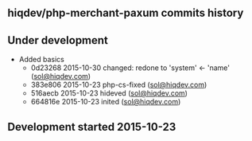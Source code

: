 hiqdev/php-merchant-paxum commits history
-----------------------------------------

## Under development

- Added basics
    - 0d23268 2015-10-30 changed: redone to 'system' <- 'name' (sol@hiqdev.com)
    - 383e806 2015-10-23 php-cs-fixed (sol@hiqdev.com)
    - 516aecb 2015-10-23 hideved (sol@hiqdev.com)
    - 664816e 2015-10-23 inited (sol@hiqdev.com)

## Development started 2015-10-23

